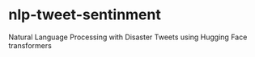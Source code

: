 # nlp-tweet-sentinment
Natural Language Processing with Disaster Tweets using Hugging Face transformers
